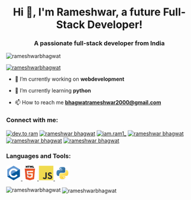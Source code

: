 <h1 align="center">Hi 👋, I'm Rameshwar, a future Full-Stack Developer!</h1>
<h3 align="center">A passionate full-stack developer from India</h3>

<p align="left"> <img src="https://komarev.com/ghpvc/?username=rameshwarbhagwat&label=Profile%20views&color=0e75b6&style=flat" alt="rameshwarbhagwat" /> </p>

<p align="left"> <a href="https://github.com/ryo-ma/github-profile-trophy"><img src="https://github-profile-trophy.vercel.app/?username=rameshwarbhagwat" alt="rameshwarbhagwat" /></a> </p>

- 🔭 I’m currently working on **webdevelopment**

- 🌱 I’m currently learning **python**

- 📫 How to reach me **bhagwatrameshwar2000@gmail.com**

<h3 align="left">Connect with me:</h3>
<p align="left">
<a href="https://dev.to/dev.to ram" target="blank"><img align="center" src="https://raw.githubusercontent.com/rahuldkjain/github-profile-readme-generator/master/src/images/icons/Social/devto.svg" alt="dev.to ram" height="30" width="40" /></a>
<a href="https://linkedin.com/in/rameshwar bhagwat" target="blank"><img align="center" src="https://raw.githubusercontent.com/rahuldkjain/github-profile-readme-generator/master/src/images/icons/Social/linked-in-alt.svg" alt="rameshwar bhagwat" height="30" width="40" /></a>
<a href="https://instagram.com/iam.ram1_" target="blank"><img align="center" src="https://raw.githubusercontent.com/rahuldkjain/github-profile-readme-generator/master/src/images/icons/Social/instagram.svg" alt="iam.ram1_" height="30" width="40" /></a>
<a href="https://www.codechef.com/users/rameshwar bhagwat" target="blank"><img align="center" src="https://cdn.jsdelivr.net/npm/simple-icons@3.1.0/icons/codechef.svg" alt="rameshwar bhagwat" height="30" width="40" /></a>
<a href="https://www.hackerrank.com/rameshwar bhagwat" target="blank"><img align="center" src="https://raw.githubusercontent.com/rahuldkjain/github-profile-readme-generator/master/src/images/icons/Social/hackerrank.svg" alt="rameshwar bhagwat" height="30" width="40" /></a>
<a href="https://www.leetcode.com/rameshwar bhagwat" target="blank"><img align="center" src="https://raw.githubusercontent.com/rahuldkjain/github-profile-readme-generator/master/src/images/icons/Social/leet-code.svg" alt="rameshwar bhagwat" height="30" width="40" /></a>
</p>

<h3 align="left">Languages and Tools:</h3>
<p align="left"> <a href="https://www.cprogramming.com/" target="_blank" rel="noreferrer"> <img src="https://raw.githubusercontent.com/devicons/devicon/master/icons/c/c-original.svg" alt="c" width="40" height="40"/> </a> <a href="https://www.w3.org/html/" target="_blank" rel="noreferrer"> <img src="https://raw.githubusercontent.com/devicons/devicon/master/icons/html5/html5-original-wordmark.svg" alt="html5" width="40" height="40"/> </a> <a href="https://developer.mozilla.org/en-US/docs/Web/JavaScript" target="_blank" rel="noreferrer"> <img src="https://raw.githubusercontent.com/devicons/devicon/master/icons/javascript/javascript-original.svg" alt="javascript" width="40" height="40"/> </a> <a href="https://www.python.org" target="_blank" rel="noreferrer"> <img src="https://raw.githubusercontent.com/devicons/devicon/master/icons/python/python-original.svg" alt="python" width="40" height="40"/> </a> </p>

<p><img align="left" src="https://github-readme-stats.vercel.app/api/top-langs?username=rameshwarbhagwat&show_icons=true&locale=en&layout=compact" alt="rameshwarbhagwat" /></p>

<p>&nbsp;<img align="center" src="https://github-readme-stats.vercel.app/api?username=rameshwarbhagwat&show_icons=true&locale=en" alt="rameshwarbhagwat" /></p>
